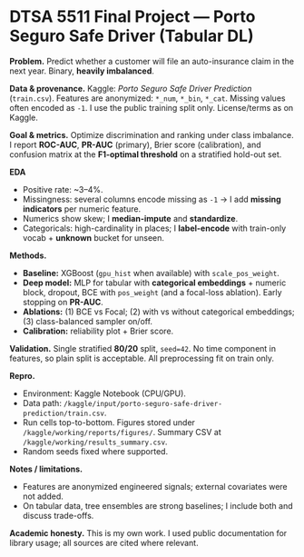 # DTSA 5511 Final Project — Porto Seguro Safe Driver (Tabular DL)

**Problem.** Predict whether a customer will file an auto-insurance claim in the next year. Binary, **heavily imbalanced**.

**Data & provenance.** Kaggle: *Porto Seguro Safe Driver Prediction* (`train.csv`). Features are anonymized: `*_num`, `*_bin`, `*_cat`. Missing values often encoded as `-1`. I use the public training split only. License/terms as on Kaggle.

**Goal & metrics.** Optimize discrimination and ranking under class imbalance. I report **ROC-AUC**, **PR-AUC** (primary), Brier score (calibration), and confusion matrix at the **F1-optimal threshold** on a stratified hold-out set.

**EDA**
- Positive rate: ~3–4%.  
- Missingness: several columns encode missing as `-1` → I add **missing indicators** per numeric feature.  
- Numerics show skew; I **median-impute** and **standardize**.  
- Categoricals: high-cardinality in places; I **label-encode** with train-only vocab + **unknown** bucket for unseen.

**Methods.**
- **Baseline:** XGBoost (`gpu_hist` when available) with `scale_pos_weight`.
- **Deep model:** MLP for tabular with **categorical embeddings** + numeric block, dropout, BCE with `pos_weight` (and a focal-loss ablation). Early stopping on **PR-AUC**.  
- **Ablations:** (1) BCE vs Focal; (2) with vs without categorical embeddings; (3) class-balanced sampler on/off.  
- **Calibration:** reliability plot + Brier score.

**Validation.** Single stratified **80/20** split, `seed=42`. No time component in features, so plain split is acceptable. All preprocessing fit on train only.

**Repro.**
- Environment: Kaggle Notebook (CPU/GPU).  
- Data path: `/kaggle/input/porto-seguro-safe-driver-prediction/train.csv`.  
- Run cells top-to-bottom. Figures stored under `/kaggle/working/reports/figures/`. Summary CSV at `/kaggle/working/results_summary.csv`.  
- Random seeds fixed where supported.

**Notes / limitations.**
- Features are anonymized engineered signals; external covariates were not added.
- On tabular data, tree ensembles are strong baselines; I include both and discuss trade-offs.

**Academic honesty.** This is my own work. I used public documentation for library usage; all sources are cited where relevant.
